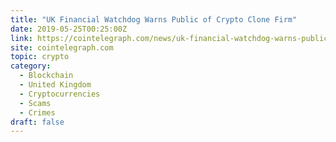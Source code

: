 ```yaml
---
title: "UK Financial Watchdog Warns Public of Crypto Clone Firm"
date: 2019-05-25T00:25:00Z
link: https://cointelegraph.com/news/uk-financial-watchdog-warns-public-of-crypto-clone-firm?utm_medium=RSS&utm_source=hune
site: cointelegraph.com
topic: crypto
category:
  - Blockchain
  - United Kingdom
  - Cryptocurrencies
  - Scams
  - Crimes
draft: false
---
```

